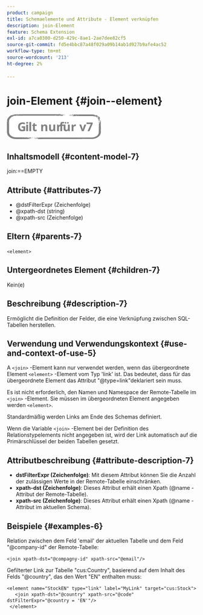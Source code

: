 ```yaml
---
product: campaign
title: Schemaelemente und Attribute - Element verknüpfen
description: join-Element
feature: Schema Extension
exl-id: a7ca0300-d250-429c-8ae1-2ae7dee82cf5
source-git-commit: fd5e4bbc87a48f029a09b14ab1d927b9afe4ac52
workflow-type: tm+mt
source-wordcount: '213'
ht-degree: 2%

---
```


# join-Element {#join--element}

![](../../../assets/v7-only.svg)

## Inhaltsmodell {#content-model-7}

join:==EMPTY

## Attribute {#attributes-7}

* @dstFilterExpr (Zeichenfolge)
* @xpath-dst (string)
* @xpath-src (Zeichenfolge)

## Eltern {#parents-7}

`<element>`

## Untergeordnetes Element {#children-7}

Kein(e)

## Beschreibung {#description-7}

Ermöglicht die Definition der Felder, die eine Verknüpfung zwischen SQL-Tabellen herstellen.

## Verwendung und Verwendungskontext {#use-and-context-of-use-5}

A `<join>`  -Element kann nur verwendet werden, wenn das übergeordnete Element  `<element>`  -Element vom Typ &#39;link&#39; ist. Das bedeutet, dass für das übergeordnete Element das Attribut &quot;@type=link&quot;deklariert sein muss.

Es ist nicht erforderlich, den Namen und Namespace der Remote-Tabelle im `<join>`  -Element. Sie müssen im übergeordneten Element angegeben werden  `<element>`.

Standardmäßig werden Links am Ende des Schemas definiert.

Wenn die Variable `<join>` -Element bei der Definition des Relationstypelements nicht angegeben ist, wird der Link automatisch auf die Primärschlüssel der beiden Tabellen gesetzt.

## Attributbeschreibung {#attribute-description-7}

* **dstFilterExpr (Zeichenfolge)**: Mit diesem Attribut können Sie die Anzahl der zulässigen Werte in der Remote-Tabelle einschränken.
* **xpath-dst (Zeichenfolge)**: Dieses Attribut erhält einen Xpath (@name -Attribut der Remote-Tabelle).
* **xpath-src (Zeichenfolge)**: Dieses Attribut erhält einen Xpath (@name -Attribut im aktuellen Schema).

## Beispiele {#examples-6}

Relation zwischen dem Feld &#39;email&#39; der aktuellen Tabelle und dem Feld &quot;@company-id&quot; der Remote-Tabelle:

```
<join xpath-dst="@compagny-id" xpath-src="@email"/>
```

Gefilterter Link zur Tabelle &quot;cus:Country&quot;, basierend auf dem Inhalt des Felds &quot;@country&quot;, das den Wert &quot;EN&quot; enthalten muss:

```
<element name="StockEN" type="link" label="MyLink" target="cus:Stock">
   <join xpath-dst="@country" xpath-src="@code" dstFilterExpr="@country = 'EN'"/>
 </element>
```
